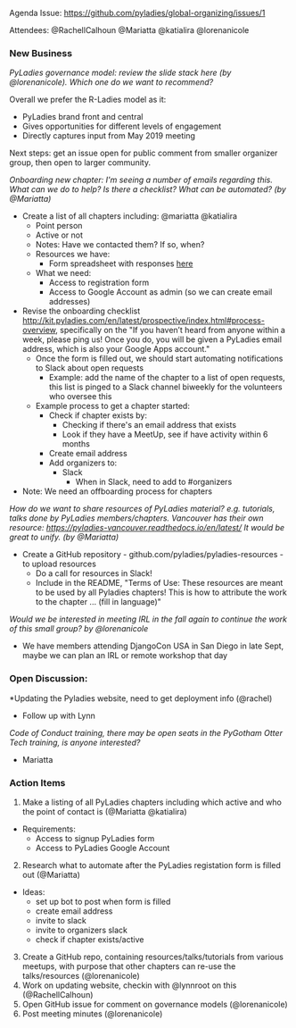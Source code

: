 Agenda Issue: https://github.com/pyladies/global-organizing/issues/1

Attendees:
@RachellCalhoun 
@Mariatta 
@katialira 
@lorenanicole 

### New Business

*PyLadies governance model: review the slide stack here (by @lorenanicole). Which one do we want to recommend?*

Overall we prefer the R-Ladies model as it:
+ PyLadies brand front and central
+ Gives opportunities for different levels of engagement
+ Directly captures input from May 2019 meeting

Next steps: get an issue open for public comment from smaller organizer group, then open to larger community.

*Onboarding new chapter: I'm seeing a number of emails regarding this. What can we do to help? Is there a checklist? What can be automated? (by @Mariatta)*

+ Create a list of all chapters including: @mariatta @katialira
	- Point person
	- Active or not
	- Notes: Have we contacted them? If so, when?
	- Resources we have:
		- Form spreadsheet with responses [here](https://docs.google.com/spreadsheets/d/17-qiW9Xd59vxd-zc6HtBh0l2NgtIKaL3qJzyhBST2wU/edit?usp=sharing)
	- What we need:
		- Access to registration form
		- Access to Google Account as admin (so we can create email addresses)
+ Revise the onboarding checklist http://kit.pyladies.com/en/latest/prospective/index.html#process-overview, specifically on the "If you haven’t heard from anyone within a week, please ping us! Once you do, you will be given a PyLadies email address, which is also your Google Apps account."
	- Once the form is filled out, we should start automating notifications to Slack about open requests
		- Example: add the name of the chapter to a list of open requests, this list is pinged to a Slack channel biweekly for the volunteers who oversee this
	- Example process to get a chapter started:
		- Check if chapter exists by:
			- Checking if there's an email address that exists
			- Look if they have a MeetUp, see if have activity within 6 months
		- Create email address
		- Add organizers to:
			- Slack
				- When in Slack, need to add to #organizers
+ Note: We need an offboarding process for chapters

*How do we want to share resources of PyLadies material? e.g. tutorials, talks done by PyLadies members/chapters. Vancouver has their own resource: https://pyladies-vancouver.readthedocs.io/en/latest/ It would be great to unify. (by @Mariatta)*

+ Create a GitHub repository - github.com/pyladies/pyladies-resources - to upload resources 
	- Do a call for resources in Slack!
	- Include in the README, "Terms of Use: These resources are meant to be used by all Pyladies chapters! This is how to attribute the work to the chapter ... (fill in language)"

*Would we be interested in meeting IRL in the fall again to continue the work of this small group? by @lorenanicole*

+ We have members attending DjangoCon USA in San Diego in late Sept, maybe we can plan an IRL or remote workshop that day

### Open Discussion:

*Updating the Pyladies website, need to get deployment info (@rachel)
- Follow up with Lynn

*Code of Conduct training, there may be open seats in the PyGotham Otter Tech training, is anyone interested?*
- Mariatta 

### Action Items

1. Make a listing of all PyLadies chapters including which active and who the point of contact is (@Mariatta @katialira)
  - Requirements:
     - Access to signup PyLadies form
     - Access to PyLadies Google Account
2. Research what to automate after the PyLadies registation form is filled out (@Mariatta)
  - Ideas:
    - set up bot to post when form is filled
    - create email address
    - invite to slack
    - invite to organizers slack
    - check if chapter exists/active
3. Create a GitHub repo, containing resources/talks/tutorials from various meetups, with purpose that other chapters can re-use the talks/resources (@lorenanicole)
4. Work on updating website, checkin with @lynnroot on this (@RachellCalhoun)
5. Open GitHub issue for comment on governance models (@lorenanicole)
6. Post meeting minutes (@lorenanicole)
